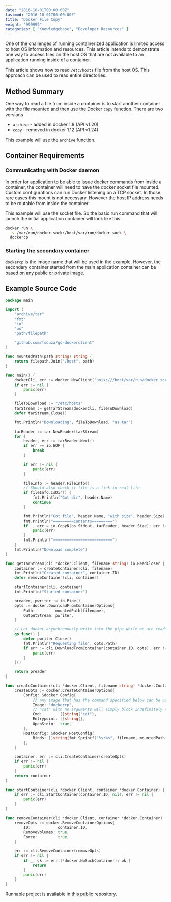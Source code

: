 ```yaml
---
date: "2016-10-01T00:00:00Z"
lastmod: "2016-10-01T00:00:00Z"
title: "Docker File Copy"
weight: "999999"
categories: [ "Knowledgebase", "Developer Resources" ]
---
```


One of the challenges of running containerized application is limited access to host OS information and resources.  This article intends to demonstrate one way to access files on the host OS that are not available to an application running inside of a container.

This article shows how to read `/etc/hosts` file from the host OS.   This approach can be used to read entire directories.

## Method Summary

One way to read a file from inside a container is to start another container with the file mounted and then use the Docker `copy` function.  There are two versions

* `archive` - added in docker 1.8 (API v1.20)
* `copy` - removed in docker 1.12 (API v1.24)

This example will use the `archive` function.

## Container Requirements

### Communicating with Docker daemon

In order for application to be able to issue docker commands from inside a container, the container will need to have the docker socket file mounted. Custom configurations can run Docker listening on a TCP socket. In those rare cases this mount is not necessary. However the host IP address needs to be routable from inside the container.

This example will use the socket file.  So the basic run command that will launch the initial application container will look like this:

```bash
docker run \
  -v /var/run/docker.sock:/host/var/run/docker.sock \
  dockercp
```

### Starting the secondary container

`dockercp` is the image name that will be used in the example.  However, the secondary container started from the main application container can be based on any public or private image.

## Example Source Code

```go
package main

import (
	"archive/tar"
	"fmt"
	"io"
	"os"
	"path/filepath"

	"github.com/fsouza/go-dockerclient"
)

func mountedPath(path string) string {
	return filepath.Join("/host", path)
}

func main() {
	dockerCli, err := docker.NewClient("unix:///host/var/run/docker.sock")
	if err != nil {
		panic(err)
	}

	fileToDownload := "/etc/hosts"
	tarStream := getTarStream(dockerCli, fileToDownload)
	defer tarStream.Close()

	fmt.Println("Downloading", fileToDownload, "as tar")

	tarReader := tar.NewReader(tarStream)
	for {
		header, err := tarReader.Next()
		if err == io.EOF {
			break
		}

		if err != nil {
			panic(err)
		}

		fileInfo := header.FileInfo()
		// Should also check if file is a link in real life
		if fileInfo.IsDir() {
			fmt.Println("Got dir", header.Name)
			continue
		}

		fmt.Println("Got file", header.Name, "with size", header.Size)
		fmt.Println("=========Contents=========")
		if _, err = io.CopyN(os.Stdout, tarReader, header.Size); err != nil {
			panic(err)
		}
		fmt.Println("==========================")
	}
	fmt.Println("Download complete")
}

func getTarStream(cli *docker.Client, filename string) io.ReadCloser {
	container := createContainer(cli, filename)
	fmt.Println("Created container", container.ID)
	defer removeContainer(cli, container)

	startContainer(cli, container)
	fmt.Println("Started container")

	preader, pwriter := io.Pipe()
	opts := docker.DownloadFromContainerOptions{
		Path:         mountedPath(filename),
		OutputStream: pwriter,
	}

	// Let docker asynchronously write into the pipe while we are reading it on the other end
	go func() {
		defer pwriter.Close()
		fmt.Println("Requesting file", opts.Path)
		if err := cli.DownloadFromContainer(container.ID, opts); err != nil {
			panic(err)
		}
	}()

	return preader
}

func createContainer(cli *docker.Client, filename string) *docker.Container {
	createOpts := docker.CreateContainerOptions{
		Config: &docker.Config{
			// any image that has the command specified below can be used
			Image: "dockercp",
			// "cat" with no arguments will simply block indefinitely ensuring that the container does not terminate.
			Cmd:        []string{"cat"},
			Entrypoint: []string{},
			OpenStdin:  true,
		},
		HostConfig: &docker.HostConfig{
			Binds: []string{fmt.Sprintf("%s:%s", filename, mountedPath(filename))},
		},
	}

	container, err := cli.CreateContainer(createOpts)
	if err != nil {
		panic(err)
	}
	return container
}

func startContainer(cli *docker.Client, container *docker.Container) {
	if err := cli.StartContainer(container.ID, nil); err != nil {
		panic(err)
	}
}

func removeContainer(cli *docker.Client, container *docker.Container) {
	removeOpts := docker.RemoveContainerOptions{
		ID:            container.ID,
		RemoveVolumes: true,
		Force:         true,
	}

	err := cli.RemoveContainer(removeOpts)
	if err != nil {
		if _, ok := err.(*docker.NoSuchContainer); ok {
			return
		}
		panic(err)
	}
}
```

Runnable project is available in [this public](https://github.com/replicatedcom/example-dockercp) repository.
